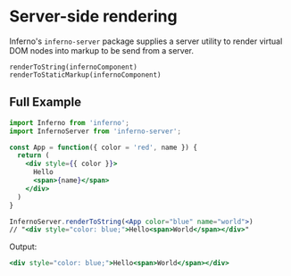 # Server-side rendering

Inferno's `inferno-server` package supplies a server utility to render virtual DOM nodes into markup to be send from a server.



```
renderToString(infernoComponent)
renderToStaticMarkup(infernoComponent)
```

## Full Example

```jsx
import Inferno from 'inferno';
import InfernoServer from 'inferno-server';

const App = function({ color = 'red', name }) {
  return (
    <div style={{ color }}>
      Hello
      <span>{name}</span>
    </div>
  )
}

InfernoServer.renderToString(<App color="blue" name="world">)
// "<div style="color: blue;">Hello<span>World</span></div>"
```

Output:

```jsx
<div style="color: blue;">Hello<span>World</span></div>
```
